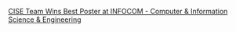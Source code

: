 [CISE Team Wins Best Poster at INFOCOM - Computer & Information Science & Engineering](https://qi.tc/qi/117398)